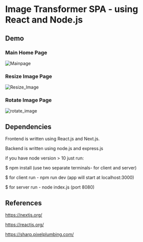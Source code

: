 # Image Transformer SPA - using React and Node.js
  ## Demo
   ### Main Home Page
   ![Mainpage](https://user-images.githubusercontent.com/76835786/104953607-03ad8700-59c7-11eb-9aaf-3c1c8c3a9f7d.PNG)
   
   ### Resize Image Page
   ![Resize_Image](https://user-images.githubusercontent.com/76835786/104953567-f1334d80-59c6-11eb-9ce6-711bd09a90ed.PNG)

   ### Rotate Image Page
   ![rotate_image](https://user-images.githubusercontent.com/76835786/104953569-f1cbe400-59c6-11eb-9c21-20ce7defbefb.PNG)

 ## Dependencies
 Frontend is written using React.js and Next.js.
 
 Backend is written using node.js and express.js
 
 if you have node version > 10 just run:
 
   $ npm install (use two separate terminals- for client and server)

   $ for client run - npm run dev (app will start at localhost:3000)

   $ for server run - node index.js (port 8080)

 
## References
  https://nextjs.org/

  https://reactjs.org/

  https://sharp.pixelplumbing.com/
